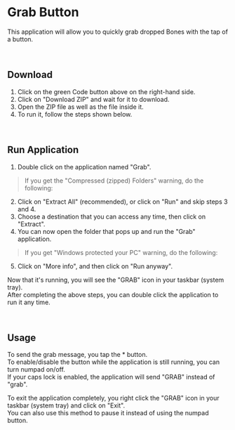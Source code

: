 # Grab Button
This application will allow you to quickly grab dropped Bones with the tap of a button.

<br />

## Download
1. Click on the green Code button above on the right-hand side.
2. Click on "Download ZIP" and wait for it to download.
3. Open the ZIP file as well as the file inside it.
4. To run it, follow the steps shown below.
<br />

## Run Application
1. Double click on the application named "Grab".
> If you get the "Compressed (zipped) Folders" warning, do the following:
2. Click on "Extract All" (recommended), or click on "Run" and skip steps 3 and 4.
3. Choose a destination that you can access any time, then click on "Extract".
4. You can now open the folder that pops up and run the "Grab" application.
> If you get "Windows protected your PC" warning, do the following:
5. Click on "More info", and then click on "Run anyway".

Now that it's running, you will see the "GRAB" icon in your taskbar (system tray).<br />
After completing the above steps, you can double click the application to run it any time.

<br />

## Usage
To send the grab message, you tap the * button.<br />
To enable/disable the button while the application is still running, you can turn numpad on/off.<br />
If your caps lock is enabled, the application will send "GRAB" instead of "grab".<br />

To exit the application completely, you right click the "GRAB" icon in your taskbar (system tray) and click on "Exit".<br />
You can also use this method to pause it instead of using the numpad button.
